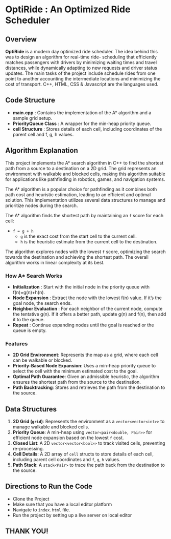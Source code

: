 # OptiRide : An Optimized Ride Scheduler

## Overview
**OptiRide** is a modern day optimized ride scheduler. The idea behind this was to design an algorithm for real-time ride- scheduling that efficiently matches passengers with drivers by minimizing waiting times and travel distances, while dynamically adapting to new requests and driver status updates. The main tasks of the project include schedule rides from one point to another accounting the intermediate locations and minimizing the cost of transport. C++, HTML, CSS & Javascript are the languages used. 

## Code Structure
- **main.cpp** : Contains the implementation of the A* algorithm and a sample grid setup.
- **PriorityQueue Class** : A wrapper for the min-heap priority queue.
- **cell Structure** : Stores details of each cell, including coordinates of the parent cell and f, g, h values.

## Algorithm Explanation
This project implements the A* search algorithm in C++ to find the shortest path from a source to a destination on a 2D grid. The grid represents an environment with walkable and blocked cells, making this algorithm suitable for applications like pathfinding in robotics, games, and navigation systems.

The A* algorithm is a popular choice for pathfinding as it combines both path cost and heuristic estimation, leading to an efficient and optimal solution. This implementation utilizes several data structures to manage and prioritize nodes during the search.

The A* algorithm finds the shortest path by maintaining an `f` score for each cell:
- `f = g + h`
  - `g` is the exact cost from the start cell to the current cell.
  - `h` is the heuristic estimate from the current cell to the destination.

The algorithm explores nodes with the lowest `f` score, optimizing the search towards the destination and achieving the shortest path. The overall algorithm works in linear complexity at its best. 

### How A* Search Works
- **Initialization** : Start with the initial node in the priority queue with f(n)=g(n)+h(n).
- **Node Expansion** : Extract the node with the lowest f(n) value. If it’s the goal node, the search ends.
- **Neighbor Evaluation** : For each neighbor of the current node, compute the tentative g(n). If it offers a better path, update g(n) and f(n), then add it to the queue.
- **Repeat** : Continue expanding nodes until the goal is reached or the queue is empty.

### Features
- **2D Grid Environment**: Represents the map as a grid, where each cell can be walkable or blocked.
- **Priority-Based Node Expansion**: Uses a min-heap priority queue to select the cell with the minimum estimated cost to the goal.
- **Optimal Path Guarantee**: Given an admissible heuristic, the algorithm ensures the shortest path from the source to the destination.
- **Path Backtracking**: Stores and retrieves the path from the destination to the source.


## Data Structures
1. **2D Grid (`grid`)**: Represents the environment as a `vector<vector<int>>` to manage walkable and blocked cells.
2. **Priority Queue**: A min-heap using `vector<pair<double, Pair>>` for efficient node expansion based on the lowest `f` cost.
3. **Closed List**: A 2D `vector<vector<bool>>` to track visited cells, preventing re-processing.
4. **Cell Details**: A 2D array of `cell` structs to store details of each cell, including parent cell coordinates and `f`, `g`, `h` values.
5. **Path Stack**: A `stack<Pair>` to trace the path back from the destination to the source.

## Directions to Run the Code 
- Clone the Project
- Make sure that you have a local editor platform
- Navigate to `index.html` file. 
- Run the project by setting up a live server on local editor

## THANK YOU! 
